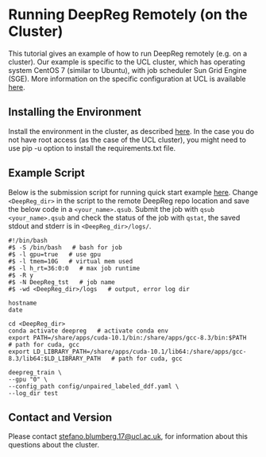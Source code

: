 # Running DeepReg Remotely (on the Cluster)

This tutorial gives an example of how to run DeepReg remotely (e.g. on a cluster).  Our example is specific to the UCL cluster, which has operating system CentOS 7 (similar to Ubuntu), with job scheduler Sun Grid Engine (SGE).  More information on the specific configuration at UCL is available [here](https://hpc.cs.ucl.ac.uk/job-submission/).

## Installing the Environment
Install the environment in the cluster, as described [here](../../../README.md).  In the case you do not have root access (as the case of the UCL cluster), you might need to use pip -u option to install the requirements.txt file.

## Example Script
Below is the submission script for running quick start example [here](../getting_started/quick_start.md).  Change `<DeepReg_dir>` in the script to the remote DeepReg repo location and save the below code in a `<your_name>.qsub`.  Submit the job with `qsub <your_name>.qsub` and check the status of the job with `qstat`, the saved stdout and stderr is in `<DeepReg_dir>/logs/`.

```
#!/bin/bash
#$ -S /bin/bash   # bash for job
#$ -l gpu=true   # use gpu
#$ -l tmem=10G   # virtual mem used
#$ -l h_rt=36:0:0   # max job runtime
#$ -R y
#$ -N DeepReg_tst   # job name
#$ -wd <DeepReg_dir>/logs   # output, error log dir

hostname
date

cd <DeepReg_dir>
conda activate deepreg   # activate conda env
export PATH=/share/apps/cuda-10.1/bin:/share/apps/gcc-8.3/bin:$PATH   # path for cuda, gcc
export LD_LIBRARY_PATH=/share/apps/cuda-10.1/lib64:/share/apps/gcc-8.3/lib64:$LD_LIBRARY_PATH   # path for cuda, gcc

deepreg_train \
--gpu "0" \
--config_path config/unpaired_labeled_ddf.yaml \
--log_dir test
```

## Contact and Version
Please contact stefano.blumberg.17@ucl.ac.uk, for information about this questions about the cluster.
